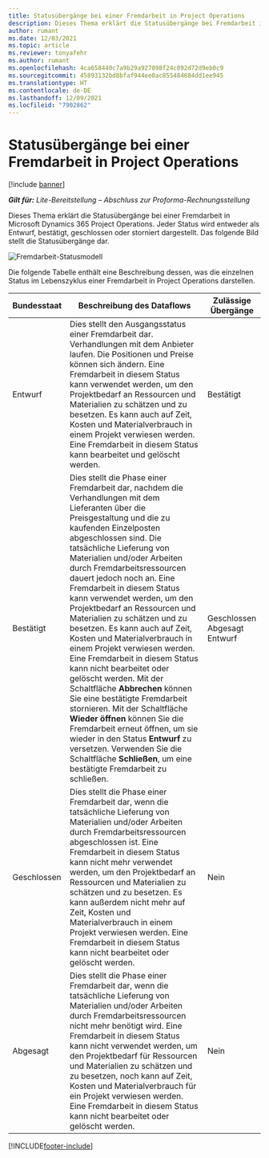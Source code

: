 ```yaml
---
title: Statusübergänge bei einer Fremdarbeit in Project Operations
description: Dieses Thema erklärt die Statusübergänge bei Fremdarbeit in Microsoft Dynamics 365 Project Operations, während die Fremdarbeit angelegt, ausgeführt und geschlossen wird.
author: rumant
ms.date: 12/03/2021
ms.topic: article
ms.reviewer: tonyafehr
ms.author: rumant
ms.openlocfilehash: 4ca658440c7a9b29a927098f24c092d72d9eb0c9
ms.sourcegitcommit: 45893132bd8bfaf944ee0ac855484684dd1ee945
ms.translationtype: HT
ms.contentlocale: de-DE
ms.lasthandoff: 12/09/2021
ms.locfileid: "7902862"
---
```

# <a name="state-transitions-on-a-subcontract-in-project-operations"></a>Statusübergänge bei einer Fremdarbeit in Project Operations

[!include [banner](../../includes/dataverse-preview.md)]

_**Gilt für:** Lite-Bereitstellung – Abschluss zur Proforma-Rechnungsstellung_

Dieses Thema erklärt die Statusübergänge bei einer Fremdarbeit in Microsoft Dynamics 365 Project Operations. Jeder Status wird entweder als Entwurf, bestätigt, geschlossen oder storniert dargestellt. Das folgende Bild stellt die Statusübergänge dar.

![Fremdarbeit-Statusmodell](../media/SubconStates.png)  

Die folgende Tabelle enthält eine Beschreibung dessen, was die einzelnen Status im Lebenszyklus einer Fremdarbeit in Project Operations darstellen.

| Bundesstaat | Beschreibung des Dataflows | Zulässige Übergänge |
| --- | --- | --- |
| Entwurf | Dies stellt den Ausgangsstatus einer Fremdarbeit dar. Verhandlungen mit dem Anbieter laufen. Die Positionen und Preise können sich ändern. Eine Fremdarbeit in diesem Status kann verwendet werden, um den Projektbedarf an Ressourcen und Materialien zu schätzen und zu besetzen. Es kann auch auf Zeit, Kosten und Materialverbrauch in einem Projekt verwiesen werden. Eine Fremdarbeit in diesem Status kann bearbeitet und gelöscht werden. | Bestätigt |
| Bestätigt | Dies stellt die Phase einer Fremdarbeit dar, nachdem die Verhandlungen mit dem Lieferanten über die Preisgestaltung und die zu kaufenden Einzelposten abgeschlossen sind. Die tatsächliche Lieferung von Materialien und/oder Arbeiten durch Fremdarbeitsressourcen dauert jedoch noch an. Eine Fremdarbeit in diesem Status kann verwendet werden, um den Projektbedarf an Ressourcen und Materialien zu schätzen und zu besetzen. Es kann auch auf Zeit, Kosten und Materialverbrauch in einem Projekt verwiesen werden. Eine Fremdarbeit in diesem Status kann nicht bearbeitet oder gelöscht werden. Mit der Schaltfläche **Abbrechen** können Sie eine bestätigte Fremdarbeit stornieren. Mit der Schaltfläche **Wieder öffnen** können Sie die Fremdarbeit erneut öffnen, um sie wieder in den Status **Entwurf** zu versetzen. Verwenden Sie die Schaltfläche **Schließen**, um eine bestätigte Fremdarbeit zu schließen. | Geschlossen <br> Abgesagt <br> Entwurf |
| Geschlossen | Dies stellt die Phase einer Fremdarbeit dar, wenn die tatsächliche Lieferung von Materialien und/oder Arbeiten durch Fremdarbeitsressourcen abgeschlossen ist. Eine Fremdarbeit in diesem Status kann nicht mehr verwendet werden, um den Projektbedarf an Ressourcen und Materialien zu schätzen und zu besetzen. Es kann außerdem nicht mehr auf Zeit, Kosten und Materialverbrauch in einem Projekt verwiesen werden. Eine Fremdarbeit in diesem Status kann nicht bearbeitet oder gelöscht werden. | Nein |
| Abgesagt | Dies stellt die Phase einer Fremdarbeit dar, wenn die tatsächliche Lieferung von Materialien und/oder Arbeiten durch Fremdarbeitsressourcen nicht mehr benötigt wird. Eine Fremdarbeit in diesem Status kann nicht verwendet werden, um den Projektbedarf für Ressourcen und Materialien zu schätzen und zu besetzen, noch kann auf Zeit, Kosten und Materialverbrauch für ein Projekt verwiesen werden. Eine Fremdarbeit in diesem Status kann nicht bearbeitet oder gelöscht werden. | Nein |


[!INCLUDE[footer-include](../../includes/footer-banner.md)]
